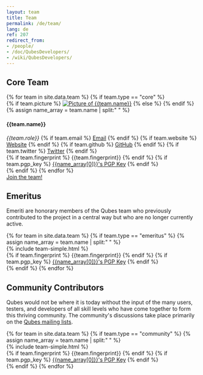 ```yaml
---
layout: team
title: Team
permalink: /de/team/
lang: de
ref: 207
redirect_from:
- /people/
- /doc/QubesDevelopers/
- /wiki/QubesDevelopers/
---
```


<div id="team-core" class="white-box page-content more-bottom">
  <div class="col-lg-12 col-md-12 col-sm-12">
    <h2 id="core-team" class="text-center more-bottom">Core Team</h2>
  </div>
  {% for team in site.data.team %}
    {% if team.type == "core" %}
      <div class="row team team-core" id="{{team.name | slugify}}">
        <div class="col-lg-2 col-md-2 col-sm-5 col-xs-12 text-center">
          <div class="picture more-bottom">
            {% if team.picture %}
            <a href="/team/#{{team.name | slugify}}"><img src="/attachment/site/{{team.picture}}" title="Picture of {{team.name}}"></a>
            {% else %}
            <i class="fa fa-user"></i>
            {% endif %}
          </div>
        </div>
        <div class="col-lg-4 col-md-4 col-sm-7 col-xs-12">
          {% assign name_array = team.name | split:" " %}
          <h4 class="half-bottom" data-anchor-id="{{team.name | slugify}}">{{team.name}}</h4>
          <em class="role half-bottom">{{team.role}}</em>
          {% if team.email %}
          <a href="mailto:{{team.email}}" class="link add-right"><i class="fa fa-envelope fa-fw black-icon"></i>Email</a>
          {% endif %}
          {% if team.website %}
          <a href="{{team.website}}" class="link add-right" target="blank"><i class="fa fa-globe fa-fw black-icon"></i>Website</a>
          {% endif %}
          {% if team.github %}
          <a href="https://github.com/{{team.github}}" class="link add-right" target="blank"><i class="fa fa-github fa-fw black-icon"></i>GitHub</a>
          {% endif %}
          {% if team.twitter %}
          <a href="https://twitter.com/{{team.twitter}}" class="link" target="blank"><i class="fa fa-twitter fa-fw"></i>Twitter</a>
          {% endif %}
        </div>
        <div class="col-lg-6 col-md-6 col-sm-12 col-xs-12 text-center">
          {% if team.fingerprint %}
          <span class="fingerprint" title="{{team.name}}'s PGP Key Fingerprint">{{team.fingerprint}}</span>
          {% endif %}
          {% if team.pgp_key %}
          <a href="{{team.pgp_key}}"><i class="fa fa-lock fa-fw black-icon"></i>{{name_array[0]}}'s PGP Key</a>
          {% endif %}
        </div>
      </div>
    {% endif %}
  {% endfor %}
  <div class="text-center more-bottom">
    <a href="/join/" class="btn btn-primary"><i class="fa fa-user-plus fa-fw white-icon"></i>Join the team!</a>
  </div>
</div>
<div class="white-box page-content more-bottom">
  <div class="col-lg-12 col-md-12 col-sm-12">
    <h2 id="emeritus" class="text-center more-bottom">Emeritus</h2>
    <p>Emeriti are honorary members of the Qubes team who previously
    contributed to the project in a central way but who are no longer
    currently active.</p>
  </div>
  {% for team in site.data.team %}
    {% if team.type == "emeritus" %}
    {% assign name_array = team.name | split:" " %}
    <div class="row team">
      <div class="col-lg-6 col-md-6 col-sm-6 col-xs-12">
        {% include team-simple.html %}
      </div>
      <div class="col-lg-6 col-md-6 col-sm-12 col-xs-12 text-center">
        {% if team.fingerprint %}
        <span class="fingerprint" title="{{team.name}}'s PGP Key Fingerprint">{{team.fingerprint}}</span>
        {% endif %}
        {% if team.pgp_key %}
        <a href="{{team.pgp_key}}"><i class="fa fa-lock fa-fw black-icon"></i>{{name_array[0]}}'s PGP Key</a>
        {% endif %}
      </div>
    </div>
    {% endif %}
  {% endfor %}
</div>
<div class="white-box page-content more-bottom">
  <div class="col-lg-12 col-md-12 col-sm-12">
    <h2 id="community-contributors" class="text-center more-bottom">Community Contributors</h2>
    <p>Qubes would not be where it is today without the input of the many users,
    testers, and developers of all skill levels who have come together to form
    this thriving community. The community's discussions take place primarily on
    the <a href="/support/">Qubes mailing lists</a>.</p>
  </div>
  {% for team in site.data.team %}
    {% if team.type == "community" %}
    {% assign name_array = team.name | split:" " %}
    <div class="row team">
      <div class="col-lg-6 col-md-6 col-sm-6 col-xs-12">
        {% include team-simple.html %}
      </div>
      <div class="col-lg-6 col-md-6 col-sm-12 col-xs-12 text-center">
        {% if team.fingerprint %}
        <span class="fingerprint" title="{{team.name}}'s PGP Key Fingerprint">{{team.fingerprint}}</span>
        {% endif %}
        {% if team.pgp_key %}
        <a href="{{team.pgp_key}}"><i class="fa fa-lock fa-fw black-icon"></i>{{name_array[0]}}'s PGP Key</a>
        {% endif %}
      </div>
    </div>
    {% endif %}
  {% endfor %}
</div>

